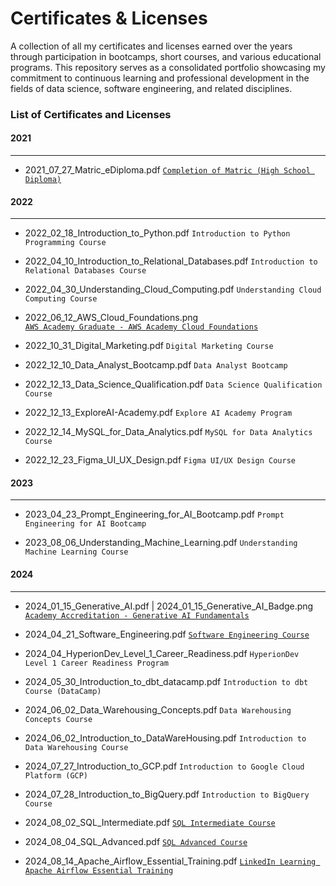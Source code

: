 # Certificates & Licenses
A collection of all my certificates and licenses earned over the years through participation in bootcamps, short courses, and various educational programs. This repository serves as a consolidated portfolio showcasing my commitment to continuous learning and professional development in the fields of data science, software engineering, and related disciplines.

### List of Certificates and Licenses
#### 2021
---
* 2021_07_27_Matric_eDiploma.pdf
    [`Completion of Matric (High School Diploma)`](https://www.credly.com/badges/3dbcb1f7-b1fb-4add-91f6-dc79068a0381/public_url)

#### 2022
---
* 2022_02_18_Introduction_to_Python.pdf
`Introduction to Python Programming Course`

* 2022_04_10_Introduction_to_Relational_Databases.pdf
`Introduction to Relational Databases Course`

* 2022_04_30_Understanding_Cloud_Computing.pdf
`Understanding Cloud Computing Course`

* 2022_06_12_AWS_Cloud_Foundations.png  
[`AWS Academy Graduate - AWS Academy Cloud Foundations`](https://www.credly.com/badges/4f7d6735-4dc1-4a36-b94d-3a76e8097801?source=linked_in_profile)

* 2022_10_31_Digital_Marketing.pdf
`Digital Marketing Course`

* 2022_12_10_Data_Analyst_Bootcamp.pdf
`Data Analyst Bootcamp`

* 2022_12_13_Data_Science_Qualification.pdf
`Data Science Qualification Course`

* 2022_12_13_ExploreAI-Academy.pdf
`Explore AI Academy Program`

* 2022_12_14_MySQL_for_Data_Analytics.pdf
`MySQL for Data Analytics Course`

* 2022_12_23_Figma_UI_UX_Design.pdf
`Figma UI/UX Design Course`

#### 2023
---
* 2023_04_23_Prompt_Engineering_for_AI_Bootcamp.pdf
`Prompt Engineering for AI Bootcamp`

* 2023_08_06_Understanding_Machine_Learning.pdf
`Understanding Machine Learning Course`

#### 2024
---
* 2024_01_15_Generative_AI.pdf | 2024_01_15_Generative_AI_Badge.png
[`Academy Accreditation - Generative AI Fundamentals`](https://credentials.databricks.com/2b6b2e0b-5b71-40cd-9439-a6964d00a46e#gs.dsx5q0)

* 2024_04_21_Software_Engineering.pdf
[`Software Engineering Course`](https://www.hyperiondev.com/portfolio/KB23100010558/)

* 2024_04_HyperionDev_Level_1_Career_Readiness.pdf
`HyperionDev Level 1 Career Readiness Program`

* 2024_05_30_Introduction_to_dbt_datacamp.pdf
`Introduction to dbt Course (DataCamp)`

* 2024_06_02_Data_Warehousing_Concepts.pdf
`Data Warehousing Concepts Course`

* 2024_06_02_Introduction_to_DataWareHousing.pdf
`Introduction to Data Warehousing Course`

* 2024_07_27_Introduction_to_GCP.pdf
`Introduction to Google Cloud Platform (GCP)`

* 2024_07_28_Introduction_to_BigQuery.pdf
`Introduction to BigQuery Course`

* 2024_08_02_SQL_Intermediate.pdf
[`SQL Intermediate Course`](https://www.hackerrank.com/certificates/978fd0758551)

* 2024_08_04_SQL_Advanced.pdf
[`SQL Advanced Course`](https://www.hackerrank.com/certificates/73ae028d729a)

* 2024_08_14_Apache_Airflow_Essential_Training.pdf
[`LinkedIn Learning Apache Airflow Essential Training`](https://www.linkedin.com/learning/certificates/6cb39513068e458a8c7687a4c8cda98516bf6a6751dc38fc58dbb2aecb299373?trk=share_certificate&lipi=urn%3Ali%3Apage%3Ad_flagship3_profile_view_base%3Bho1wio0JTqWZCI%2FtgXta5w%3D%3D)
